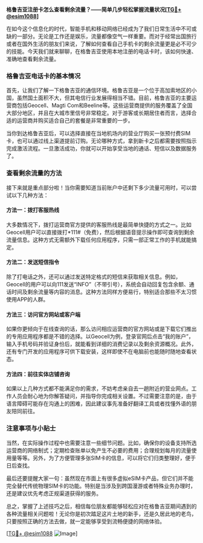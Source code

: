 **格鲁吉亚注册卡怎么查看剩余流量？——简单几步轻松掌握流量状况[[TG💪+ @esim1088](https://t.me/s/esim1088)]**

在如今这个信息化的时代，智能手机和移动网络已经成为了我们日常生活中不可或缺的一部分。无论是工作还是娱乐，流量都像空气一样重要。而对于经常出国旅行或者在国外生活的朋友们来说，了解如何查看自己手机卡的剩余流量更是必不可少的技能。今天我们就来聊聊，在格鲁吉亚使用本地注册的电话卡时，该如何快速、准确地查看剩余流量。

### 格鲁吉亚电话卡的基本情况

首先，让我们了解一下格鲁吉亚的通信环境。格鲁吉亚是一个位于高加索地区的小国，虽然国土面积不大，但其电信行业发展得相当不错。目前，格鲁吉亚的主要运营商包括Geocell、Magti Com和Beeline等。这些运营商提供的服务覆盖了全国大部分地区，并且在大城市里信号非常稳定。对于游客或长期居住者而言，选择合适的运营商并购买适合自己的套餐是非常重要的一步。

当你到达格鲁吉亚后，可以选择直接在当地机场内的营业厅购买一张预付费SIM卡，也可以通过线上渠道提前订购。无论哪种方式，拿到新卡之后都需要按照指示完成激活流程。一旦激活成功，你就可以开始享受当地的通话、短信以及数据服务了。

### 查看剩余流量的方法

接下来就是重点部分啦！当你需要知道当前账户中还剩下多少流量可用时，可以尝试以下几种方法：

#### 方法一：拨打客服热线
大多数情况下，拨打运营商官方提供的客服热线是最简单快捷的方式之一。比如Geocell用户可以直接拨打*111#（免费），然后根据语音提示操作即可查询到剩余流量信息。这种方式无需额外下载任何应用程序，只需一部正常工作的手机就能搞定。

#### 方法二：发送短信指令
除了打电话之外，还可以通过发送特定格式的短信来获取相关信息。例如，Geocell的用户可以向111发送“INFO”（不带引号），系统会自动回复包含余额、通话时间及剩余流量等内容的消息。这种方法同样方便易行，特别适合那些不太习惯使用APP的人群。

#### 方法三：访问官方网站或客户端
如果你更倾向于在线查询的话，那么访问相应运营商的官方网站或是下载它们推出的专用应用程序都是不错的选择。以Geocell为例，登录官网后点击“我的账户”，输入手机号码并验证身份后，就能看到详细的消费记录以及剩余资源概况。此外，还有专门开发的应用程序可供下载安装，这样即使不在电脑前也能随时随地查看状态。

#### 方法四：前往实体店铺咨询
如果以上几种方式都不能满足你的需求，不妨考虑亲自去一趟附近的营业网点。工作人员会耐心地为你解答疑问，并指导你完成相关设置。不过需要注意的是，由于语言障碍可能存在沟通上的困难，因此建议事先准备好翻译工具或者找懂外语的朋友陪同前往。

### 注意事项与小贴士

当然，在实际操作过程中也需要注意一些细节问题。比如，确保你的设备支持所选运营商的网络制式；定期检查账单以免产生不必要的费用；合理规划每月的流量使用量等等。另外，为了方便管理多张SIM卡的信息，可以将它们归类整理好，便于日后查找。

最后还要提醒大家一句：虽然现在市面上有很多虚拟eSIM卡产品，但它们并不能完全替代传统物理SIM卡的功能。特别是当涉及到跨国漫游或者特殊业务办理时，还是建议优先考虑正规渠道获得的服务。

总之，掌握了上述技巧之后，相信每位朋友都能够轻松应对在格鲁吉亚期间遇到的各种流量相关问题啦！无论你是初次踏足这片土地的新手，还是久居此地的老鸟，只要按照正确的方法去做，就一定能够享受到流畅便捷的网络体验。

[[TG💪+ @esim1088](https://t.me/s/esim1088) ![Image](https://i.postimg.cc/4NQfJmqS/Snipaste-2025-05-13-00-14-12.png)]